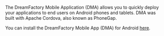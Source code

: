 The DreamFactory Mobile Application (DMA) allows you to quickly deploy your applications to end users on Android phones and tablets. DMA was built with Apache Cordova, also known as PhoneGap.

You can install the DreamFactory Mobile App (DMA) for Android [here](https://play.google.com/store/apps/details?id=com.dreamfactory.launchpad).